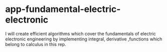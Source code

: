 # app-fundamental-electric-electronic
I will create efficient algorithms which cover the fundamentals of electric electronic engineering by implementing integral, derivative ,functions which belong to calculus in this rep.
